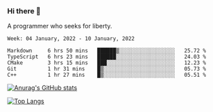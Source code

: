 ### Hi there 👋

<!--
**shejialuo/shejialuo** is a ✨ _special_ ✨ repository because its `README.md` (this file) appears on your GitHub profile.

Here are some ideas to get you started:

- 🔭 I’m currently working on ...
- 🌱 I’m currently learning ...
- 👯 I’m looking to collaborate on ...
- 🤔 I’m looking for help with ...
- 💬 Ask me about ...
- 📫 How to reach me: ...
- 😄 Pronouns: ...
- ⚡ Fun fact: ...
-->

A programmer who seeks for liberty.

<!--START_SECTION:waka-->
```text
Week: 04 January, 2022 - 10 January, 2022

Markdown     6 hrs 50 mins   ██████▒░░░░░░░░░░░░░░░░░░   25.72 % 
TypeScript   6 hrs 23 mins   ██████░░░░░░░░░░░░░░░░░░░   24.03 % 
CMake        3 hrs 15 mins   ███░░░░░░░░░░░░░░░░░░░░░░   12.23 % 
Git          1 hr 31 mins    █▒░░░░░░░░░░░░░░░░░░░░░░░   05.73 % 
C++          1 hr 27 mins    █▒░░░░░░░░░░░░░░░░░░░░░░░   05.51 % 
```
<!--END_SECTION:waka-->

[![Anurag's GitHub stats](https://github-readme-stats.vercel.app/api?username=shejialuo&show_icons=true&theme=dracula)](https://github.com/anuraghazra/github-readme-stats)

[![Top Langs](https://github-readme-stats.vercel.app/api/top-langs/?username=shejialuo&layout=compact&hide=javascript,html,css,typescript,tex)](https://github.com/anuraghazra/github-readme-stats)
